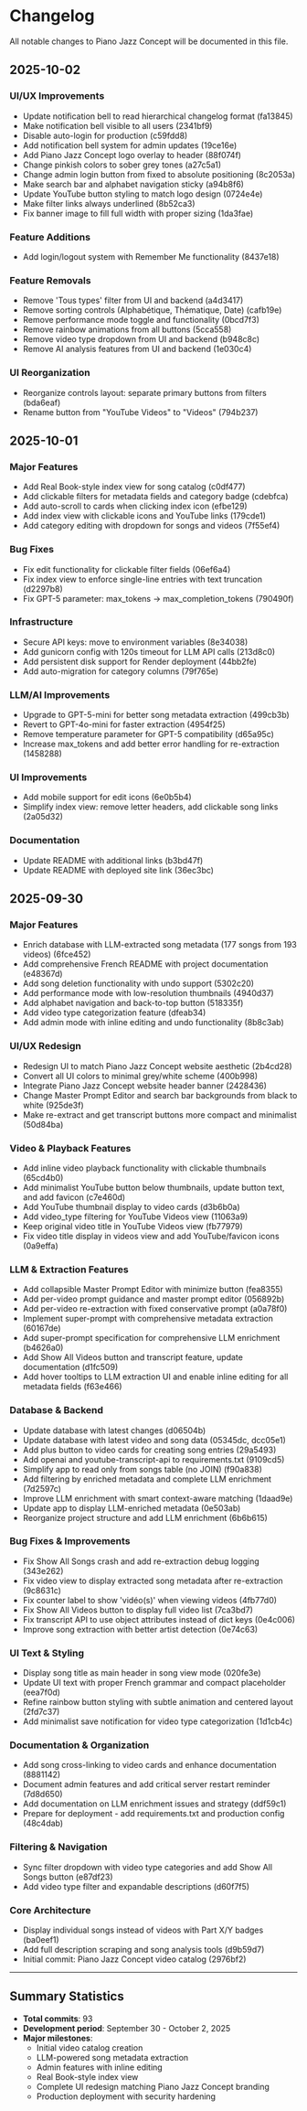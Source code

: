 # Changelog

All notable changes to Piano Jazz Concept will be documented in this file.

## 2025-10-02

### UI/UX Improvements
- Update notification bell to read hierarchical changelog format (fa13845)
- Make notification bell visible to all users (2341bf9)
- Disable auto-login for production (c59fdd8)
- Add notification bell system for admin updates (19ce16e)
- Add Piano Jazz Concept logo overlay to header (88f074f)
- Change pinkish colors to sober grey tones (a27c5a1)
- Change admin login button from fixed to absolute positioning (8c2053a)
- Make search bar and alphabet navigation sticky (a94b8f6)
- Update YouTube button styling to match logo design (0724e4e)
- Make filter links always underlined (8b52ca3)
- Fix banner image to fill full width with proper sizing (1da3fae)

### Feature Additions
- Add login/logout system with Remember Me functionality (8437e18)

### Feature Removals
- Remove 'Tous types' filter from UI and backend (a4d3417)
- Remove sorting controls (Alphabétique, Thématique, Date) (cafb19e)
- Remove performance mode toggle and functionality (0bcd7f3)
- Remove rainbow animations from all buttons (5cca558)
- Remove video type dropdown from UI and backend (b948c8c)
- Remove AI analysis features from UI and backend (1e030c4)

### UI Reorganization
- Reorganize controls layout: separate primary buttons from filters (bda6eaf)
- Rename button from "YouTube Videos" to "Videos" (794b237)

## 2025-10-01

### Major Features
- Add Real Book-style index view for song catalog (c0df477)
- Add clickable filters for metadata fields and category badge (cdebfca)
- Add auto-scroll to cards when clicking index icon (efbe129)
- Add index view with clickable icons and YouTube links (179cde1)
- Add category editing with dropdown for songs and videos (7f55ef4)

### Bug Fixes
- Fix edit functionality for clickable filter fields (06ef6a4)
- Fix index view to enforce single-line entries with text truncation (d2297b8)
- Fix GPT-5 parameter: max_tokens → max_completion_tokens (790490f)

### Infrastructure
- Secure API keys: move to environment variables (8e34038)
- Add gunicorn config with 120s timeout for LLM API calls (213d8c0)
- Add persistent disk support for Render deployment (44bb2fe)
- Add auto-migration for category columns (79f765e)

### LLM/AI Improvements
- Upgrade to GPT-5-mini for better song metadata extraction (499cb3b)
- Revert to GPT-4o-mini for faster extraction (4954f25)
- Remove temperature parameter for GPT-5 compatibility (d65a95c)
- Increase max_tokens and add better error handling for re-extraction (1458288)

### UI Improvements
- Add mobile support for edit icons (6e0b5b4)
- Simplify index view: remove letter headers, add clickable song links (2a05d32)

### Documentation
- Update README with additional links (b3bd47f)
- Update README with deployed site link (36ec3bc)

## 2025-09-30

### Major Features
- Enrich database with LLM-extracted song metadata (177 songs from 193 videos) (6fce452)
- Add comprehensive French README with project documentation (e48367d)
- Add song deletion functionality with undo support (5302c20)
- Add performance mode with low-resolution thumbnails (4940d37)
- Add alphabet navigation and back-to-top button (518335f)
- Add video type categorization feature (dfeab34)
- Add admin mode with inline editing and undo functionality (8b8c3ab)

### UI/UX Redesign
- Redesign UI to match Piano Jazz Concept website aesthetic (2b4cd28)
- Convert all UI colors to minimal grey/white scheme (400b998)
- Integrate Piano Jazz Concept website header banner (2428436)
- Change Master Prompt Editor and search bar backgrounds from black to white (925de3f)
- Make re-extract and get transcript buttons more compact and minimalist (50d84ba)

### Video & Playback Features
- Add inline video playback functionality with clickable thumbnails (65cd4b0)
- Add minimalist YouTube button below thumbnails, update button text, and add favicon (c7e460d)
- Add YouTube thumbnail display to video cards (d3b6b0a)
- Add video_type filtering for YouTube Videos view (11063a9)
- Keep original video title in YouTube Videos view (fb77979)
- Fix video title display in videos view and add YouTube/favicon icons (0a9effa)

### LLM & Extraction Features
- Add collapsible Master Prompt Editor with minimize button (fea8355)
- Add per-video prompt guidance and master prompt editor (056892b)
- Add per-video re-extraction with fixed conservative prompt (a0a78f0)
- Implement super-prompt with comprehensive metadata extraction (60167de)
- Add super-prompt specification for comprehensive LLM enrichment (b4626a0)
- Add Show All Videos button and transcript feature, update documentation (d1fc509)
- Add hover tooltips to LLM extraction UI and enable inline editing for all metadata fields (f63e466)

### Database & Backend
- Update database with latest changes (d06504b)
- Update database with latest video and song data (05345dc, dcc05e1)
- Add plus button to video cards for creating song entries (29a5493)
- Add openai and youtube-transcript-api to requirements.txt (9109cd5)
- Simplify app to read only from songs table (no JOIN) (f90a838)
- Add filtering by enriched metadata and complete LLM enrichment (7d2597c)
- Improve LLM enrichment with smart context-aware matching (1daad9e)
- Update app to display LLM-enriched metadata (0e503ab)
- Reorganize project structure and add LLM enrichment (6b6b615)

### Bug Fixes & Improvements
- Fix Show All Songs crash and add re-extraction debug logging (343e262)
- Fix video view to display extracted song metadata after re-extraction (9c8631c)
- Fix counter label to show 'vidéo(s)' when viewing videos (4fb77d0)
- Fix Show All Videos button to display full video list (7ca3bd7)
- Fix transcript API to use object attributes instead of dict keys (0e4c006)
- Improve song extraction with better artist detection (0e74c63)

### UI Text & Styling
- Display song title as main header in song view mode (020fe3e)
- Update UI text with proper French grammar and compact placeholder (eea7f0d)
- Refine rainbow button styling with subtle animation and centered layout (2fd7c37)
- Add minimalist save notification for video type categorization (1d1cb4c)

### Documentation & Organization
- Add song cross-linking to video cards and enhance documentation (8881142)
- Document admin features and add critical server restart reminder (7d8d650)
- Add documentation on LLM enrichment issues and strategy (ddf59c1)
- Prepare for deployment - add requirements.txt and production config (48c4dab)

### Filtering & Navigation
- Sync filter dropdown with video type categories and add Show All Songs button (e87df23)
- Add video type filter and expandable descriptions (d60f7f5)

### Core Architecture
- Display individual songs instead of videos with Part X/Y badges (ba0eef1)
- Add full description scraping and song analysis tools (d9b59d7)
- Initial commit: Piano Jazz Concept video catalog (2976bf2)

---

## Summary Statistics

- **Total commits**: 93
- **Development period**: September 30 - October 2, 2025
- **Major milestones**:
  - Initial video catalog creation
  - LLM-powered song metadata extraction
  - Admin features with inline editing
  - Real Book-style index view
  - Complete UI redesign matching Piano Jazz Concept branding
  - Production deployment with security hardening
